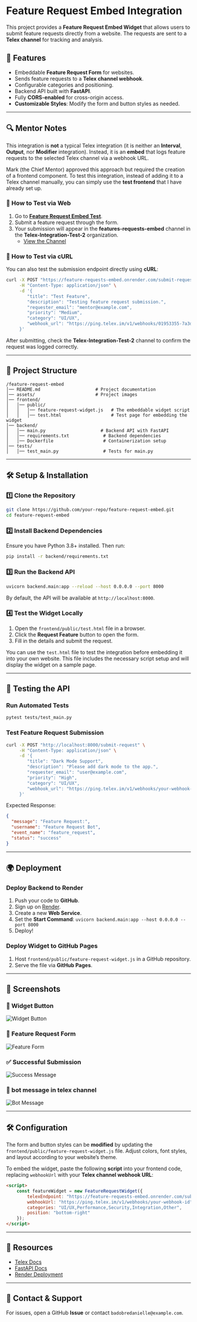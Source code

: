 # Feature Request Embed Integration

This project provides a **Feature Request Embed Widget** that allows users to submit feature requests directly from a website. The requests are sent to a **Telex channel** for tracking and analysis.

## 🚀 Features
- Embeddable **Feature Request Form** for websites.
- Sends feature requests to a **Telex channel webhook**.
- Configurable categories and positioning.
- Backend API built with **FastAPI**.
- Fully **CORS-enabled** for cross-origin access.
- **Customizable Styles**: Modify the form and button styles as needed.

---
## 🔍 Mentor Notes
This integration is **not** a typical Telex integration (it is neither an **Interval**, **Output**, nor **Modifier** integration). Instead, it is an **embed** that logs feature requests to the selected Telex channel via a webhook URL.

Mark (the Chief Mentor) approved this approach but required the creation of a frontend component. To test this integration, instead of adding it to a Telex channel manually, you can simply use the **test frontend** that I have already set up.

### 🔹 How to Test via Web
1. Go to **[Feature Request Embed Test](https://feature-requests-embed.vercel.app/test.html)**.
2. Submit a feature request through the form.
3. Your submission will appear in the **features-requests-embed** channel in the **Telex-Integration-Test-2** organization.
   - [View the Channel](https://telex.im/dashboard/channels/01953355-7a3d-7ccd-9d21-70e73927ce7b)

### 🔹 How to Test via cURL
You can also test the submission endpoint directly using **cURL**:
```bash
curl -X POST "https://feature-requests-embed.onrender.com/submit-request" \
     -H "Content-Type: application/json" \
     -d '{
        "title": "Test Feature",
        "description": "Testing feature request submission.",
        "requester_email": "mentor@example.com",
        "priority": "Medium",
        "category": "UI/UX",
        "webhook_url": "https://ping.telex.im/v1/webhooks/01953355-7a3d-7ccd-9d21-70e73927ce7b"
     }'
```

After submitting, check the **Telex-Integration-Test-2** channel to confirm the request was logged correctly.

---

## 📂 Project Structure
```
/feature-request-embed
│── README.md                     # Project documentation
│── assets/                       # Project images
│── frontend/
│   │── public/
│   │   │── feature-request-widget.js   # The embeddable widget script
│   │   │── test.html                   # Test page for embedding the widget
│── backend/
│   │── main.py                     # Backend API with FastAPI
│   │── requirements.txt             # Backend dependencies
│   │── Dockerfile                   # Containerization setup
│── tests/
│   │── test_main.py                 # Tests for main.py
```

---

## 🛠 Setup & Installation

### 1️⃣ Clone the Repository
```bash
git clone https://github.com/your-repo/feature-request-embed.git
cd feature-request-embed
```

### 2️⃣ Install Backend Dependencies
Ensure you have Python 3.8+ installed. Then run:
```bash
pip install -r backend/requirements.txt
```

### 3️⃣ Run the Backend API
```bash
uvicorn backend.main:app --reload --host 0.0.0.0 --port 8000
```
By default, the API will be available at `http://localhost:8000`.

### 4️⃣ Test the Widget Locally
1. Open the `frontend/public/test.html` file in a browser.
2. Click the **Request Feature** button to open the form.
3. Fill in the details and submit the request.

You can use the `test.html` file to test the integration before embedding it into your own website. This file includes the necessary script setup and will display the widget on a sample page.

---

## 🧪 Testing the API

### Run Automated Tests
```bash
pytest tests/test_main.py
```

### Test Feature Request Submission
```bash
curl -X POST "http://localhost:8000/submit-request" \
     -H "Content-Type: application/json" \
     -d '{
        "title": "Dark Mode Support",
        "description": "Please add dark mode to the app.",
        "requester_email": "user@example.com",
        "priority": "High",
        "category": "UI/UX",
        "webhook_url": "https://ping.telex.im/v1/webhooks/your-webhook-id"
     }'
```
Expected Response:
```json
{
  "message": "Feature Request:",
  "username": "Feature Request Bot",
  "event_name": "feature_request",
  "status": "success"
}
```

---

## 🌍 Deployment

### Deploy Backend to Render
1. Push your code to **GitHub**.
2. Sign up on [Render](https://render.com/).
3. Create a new **Web Service**.
4. Set the **Start Command**: `uvicorn backend.main:app --host 0.0.0.0 --port 8000`
5. Deploy!

### Deploy Widget to GitHub Pages
1. Host `frontend/public/feature-request-widget.js` in a GitHub repository.
2. Serve the file via **GitHub Pages**.

---

## 📸 Screenshots
### 🎯 Widget Button
![Widget Button]()

### 📝 Feature Request Form
![Feature Form](https://raw.githubusercontent.com/telexintegrations/Feature-requests-embed/refs/heads/main/assets/form1.png)

### ✅ Successful Submission
![Success Message](https://raw.githubusercontent.com/telexintegrations/Feature-requests-embed/refs/heads/main/assets/successmessage.png)

### 🤖 bot message in telex channel
![Bot Message](https://raw.githubusercontent.com/telexintegrations/Feature-requests-embed/refs/heads/main/assets/message%20in%20channel.png)


---

## 🛠 Configuration

The form and button styles can be **modified** by updating the `frontend/public/feature-request-widget.js` file. Adjust colors, font styles, and layout according to your website’s theme.

To embed the widget, paste the following **script** into your frontend code, replacing `webhookUrl` with your **Telex channel webhook URL**:
```html
<script>
    const featureWidget = new FeatureRequestWidget({
        telexEndpoint: "https://feature-requests-embed.onrender.com/submit-request",
        webhookUrl: "https://ping.telex.im/v1/webhooks/your-webhook-id",
        categories: "UI/UX,Performance,Security,Integration,Other",
        position: "bottom-right"
    });
</script>
```

---

## 🔗 Resources
- [Telex Docs](https://docs.telex.im/docs/intro)
- [FastAPI Docs](https://fastapi.tiangolo.com/)
- [Render Deployment](https://render.com/docs/deploy-fastapi)


---

## 📩 Contact & Support
For issues, open a GitHub **Issue** or contact `badobredanielle@example.com`.
